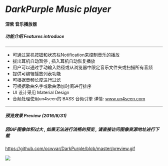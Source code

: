 # *DarkPurple Music player*

#### 深紫 音乐播放器

##### 功能介绍  Features introduce

---
- 可通过耳机按钮和状态栏Notification来控制音乐的播放
- 拔出耳机自动暂停 , 插入耳机自动恢复播放
- 用户可以通过手动输入路径或从浏览器中限定音乐文件夹或扫描所有音频
- 提供可编辑播放列表功能
- 可根据音频长度进行过滤
- 可根据歌曲名字或歌曲添加时间进行排序
- UI 设计采用 Material Design
- 音频处理使用un4seen的 BASS 音频引擎  详情: www.un4seen.com

---
##### 预览效果 Preview (2016/8/31)
##### *因GIF图像体积过大 , 如果无法进行流畅的预览 , 请直接访问图像资源地址进行下载*
https://github.com/ocwvar/DarkPurple/blob/master/preview.gif

![](https://github.com/ocwvar/DarkPurple/blob/master/preview.gif)


